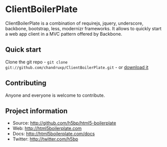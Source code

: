 # ClientBoilerPlate

ClientBoilerPlate is a combination of requirejs, jquery, underscore, backbone, bootstrap, less, modernizr frameworks. It allows to quickly start a web app client in a MVC pattern offered by Backbone.  

## Quick start

Clone the git repo - `git clone git://github.com/chandruxp/ClientBoilerPlate.git` - or [download it](https://github.com/chandruxp/ClientBoilerPlate/zipball/master)



## Contributing

Anyone and everyone is welcome to contribute.


## Project information

* Source: http://github.com/h5bp/html5-boilerplate
* Web: http://html5boilerplate.com
* Docs: http://html5boilerplate.com/docs
* Twitter: http://twitter.com/h5bp


